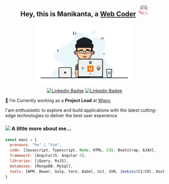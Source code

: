 ### <h2 align="center">Hey, this is Manikanta, a <a href="#">Web Coder</a> <img src="https://github.com/manikanta29788/manikanta29788/blob/main/assets/giphy-4.gif" width="35"></h2>
<div align="center"><img src="https://github.com/manikanta29788/manikanta29788/blob/main/assets/giphy-1.gif" alt="icon" width="300" /></div>

<div align="center">
  
[![Linkedin Badge](https://img.shields.io/badge/-LINKEDIN-blue?style=for-the-badge&logo=Linkedin&logoColor=white&link=https://www.linkedin.com/in/harish-v-960753107/)](https://www.linkedin.com/in/manikanta-k-6b0145120/)
[![Linkedin Badge](https://img.shields.io/badge/-GMAIL-blue?style=for-the-badge&logo=Gmail&color=red&logoColor=white&link=mailto:harishv6665@gmail.com)](mailto:manikanta29788@gmail.com)

</div>

🔭 I’m Currently working as a <b>Project Lead</b> at <a href="https://www.wipro.com/">Wipro</a>

I'am enthusiastic to explore and build applications with the latest cutting-edge technologies to deliver the best user experience

### <img src="https://media.giphy.com/media/VgCDAzcKvsR6OM0uWg/giphy.gif" width="50"> A little more about me...  

```javascript
const mani = {
  pronouns: "he" | "him",
  code: [Javascript, Typescript, Node, HTML, CSS, Bootstrap, AJAX],
  framework: [AngularJS, Angular 8],
  libraries: [jQuery, RxJS],
  databases: [MongoDB, MySql],
  tools: [NPM, Bower, Gulp, Yarn, Babel, Git, SVN, Jenkins(CI/CD), Docker, SSMS, Postman, SoapUI, Sonarqube]
}
```

<!--
**manikanta29788/manikanta29788** is a ✨ _special_ ✨ repository because its `README.md` (this file) appears on your GitHub profile.

Here are some ideas to get you started:


- 🌱 I’m currently learning ...
- 👯 I’m looking to collaborate on ...
- 🤔 I’m looking for help with ...
- 💬 Ask me about ...
- 📫 How to reach me: ...
- 😄 Pronouns: ...
- ⚡ Fun fact: ...
-->
